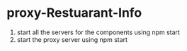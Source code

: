 # proxy-Restuarant-Info

1. start all the servers for the components using npm start
2. start the proxy server using npm start